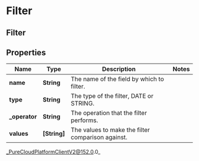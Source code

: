 # Filter

## Filter

## Properties

|Name | Type | Description | Notes|
|------------ | ------------- | ------------- | -------------|
| **name** | **String** | The name of the field by which to filter. | |
| **type** | **String** | The type of the filter, DATE or STRING. | |
| **_operator** | **String** | The operation that the filter performs. | |
| **values** | **[String]** | The values to make the filter comparison against. | |



_PureCloudPlatformClientV2@152.0.0_
